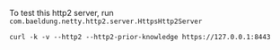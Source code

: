 To test this http2 server, run `com.baeldung.netty.http2.server.HttpsHttp2Server`

```curl -k -v --http2 --http2-prior-knowledge https://127.0.0.1:8443```